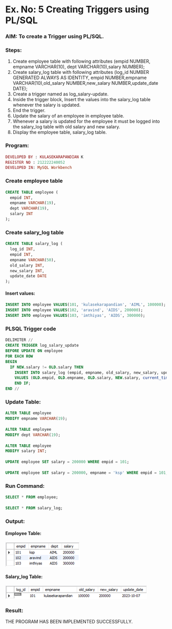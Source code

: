 # Ex. No: 5 Creating Triggers using PL/SQL

### AIM: To create a Trigger using PL/SQL.

### Steps:
1. Create employee table with following attributes (empid NUMBER, empname VARCHAR(10), dept VARCHAR(10),salary NUMBER);
2. Create salary_log table with following attributes (log_id NUMBER GENERATED ALWAYS AS IDENTITY, empid NUMBER,empname VARCHAR(10),old_salary NUMBER,new_salary NUMBER,update_date DATE);
3. Create a trigger named as log_salary-update.
4. Inside the trigger block, Insert the values into the salary_log table whenever the salary is updated.
5. End the trigger.
6. Update the salary of an employee in employee table.
7. Whenever a salary is updated for the employee it must be logged into the salary_log table with old salary and new salary.
8. Display the employee table, salary_log table.

### Program:

```ruby
DEVELOPED BY : KULASEKARAPANDIAN K
REGISTER NO : 212222240052
DEVELOPED IN: MySQL Workbench
```


### Create employee table
```sql
CREATE TABLE employee (
  empid INT,
  empname VARCHAR(19),
  dept VARCHAR(19),
  salary INT
);
```

### Create salary_log table
```sql
CREATE TABLE salary_log (
  log_id INT,
  empid INT,
  empname VARCHAR(50),
  old_salary INT,
  new_salary INT,
  update_date DATE
);
```
#### Insert values:
```sql
INSERT INTO employee VALUES(101, 'kulasekarapandian', 'AIML', 100000);
INSERT INTO employee VALUES(102, 'aravind', 'AIDS', 200000);
INSERT INTO employee VALUES(103, 'imthiyas', 'AIDS', 300000);
```

### PLSQL Trigger code
```sql
DELIMITER //
CREATE TRIGGER log_salary_update
BEFORE UPDATE ON employee
FOR EACH ROW
BEGIN
  IF NEW.salary != OLD.salary THEN
    INSERT INTO salary_log (empid, empname, old_salary, new_salary, update_date)
    VALUES (OLD.empid, OLD.empname, OLD.salary, NEW.salary, current_timestamp());
    END IF;
END //
```

### Update Table:
```sql
ALTER TABLE employee
MODIFY empname VARCHAR(19);

ALTER TABLE employee
MODIFY dept VARCHAR(19);

ALTER TABLE employee
MODIFY salary INT;

UPDATE employee SET salary = 200000 WHERE empid = 101;

UPDATE employee SET salary = 200000, empname = 'ksp' WHERE empid = 101;
```

### Run Command:
```sql
SELECT * FROM employee;

SELECT * FROM salary_log;
```


### Output:

#### Employee Table:
![OUTPUT](/employeeop.png)

#### Salary_log Table:
![OUTPUT](/salary_logop.png)


### Result:
THE PROGRAM HAS BEEN IMPLEMENTED SUCCESSFULLY.
